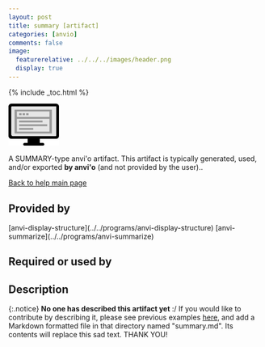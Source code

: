 ```yaml
---
layout: post
title: summary [artifact]
categories: [anvio]
comments: false
image:
  featurerelative: ../../../images/header.png
  display: true
---
```



{% include _toc.html %}


<img src="../../images/icons/SUMMARY.png" alt="SUMMARY" style="width:100px; border:none" />

A SUMMARY-type anvi'o artifact. This artifact is typically generated, used, and/or exported **by anvi'o** (and not provided by the user)..

[Back to help main page](../../)

## Provided by


<p style="text-align: left" markdown="1"><span class="artifact-p">[anvi-display-structure](../../programs/anvi-display-structure)</span> <span class="artifact-p">[anvi-summarize](../../programs/anvi-summarize)</span></p>


## Required or used by

<p style="text-align: left" markdown="1"></p>

## Description

{:.notice}
**No one has described this artifact yet** :/ If you would like to contribute by describing it, please see previous examples [here](https://github.com/merenlab/anvio/tree/master/anvio/docs/artifacts), and add a Markdown formatted file in that directory named "summary.md". Its contents will replace this sad text. THANK YOU!

